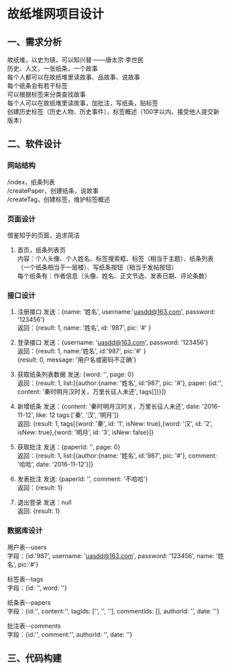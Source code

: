 # 故纸堆网项目设计

## 一、需求分析

故纸堆，以史为镜，可以知兴替 ——唐太宗·李世民  
历史、人文，一张纸条，一个故事  
每个人都可以在故纸堆里读故事、品故事、说故事  
每个纸条会有若干标签  
可以根据标签来分类查找故事  
每个人可以在故纸堆里读故事，加批注，写纸条，贴标签  
创建历史标签（历史人物、历史事件），标签概述（100字以内，接受他人提交新版本）  

## 二、软件设计

### 网站结构
/index，纸条列表  
/createPaper，创建纸条，说故事  
/createTag，创建标签，维护标签概述  

### 页面设计
借鉴知乎的页面，追求简洁  
1. 首页，纸条列表页  
内容：个人头像、个人姓名、标签搜索框、标签（相当于主题）、纸条列表（一个纸条相当于一层楼）、写纸条按钮（相当于发帖按钮）  
每个纸条有：作者信息（头像、姓名、正文节选、发表日期、评论条数）  



### 接口设计
1. 注册接口
发送：{name: '姓名', username:'uasdd@163.com', password: '123456'}  
返回：{result: 1, name: '姓名', id: '987', pic: '#' }  

2. 登录接口
发送：{username: 'uasdd@163.com', password: '123456'}  
返回：{result: 1, name:'姓名', id:'987', pic:'#' }  
      {result: 0, message: '用户名或密码不正确'}  

3. 获取纸条列表数据
发送: {word: '', page: 0}  
返回：{result: 1, list:[{author:{name: '姓名', id:'987', pic: '#'}, paper: {id:'', content: '秦时明月汉时关，万里长征人未还', tags[]}}]}  

4. 新增纸条
发送：{content: '秦时明月汉时关，万里长征人未还', date: '2016-11-12', like: 12 tags:['秦', '汉', '明月']}  
返回: {result: 1, tags[{word: '秦', id: '1', isNew: true},{word: '汉', id: '2', isNew: true},{word: '明月', id: '3', isNew: false}]}  

5. 获取批注
发送：{paperId: '', page: 0}  
返回：{result: 1, list:[{author:{name: '姓名', id:'987', pic: '#'}, comment: '哈哈', date: '2016-11-12'}]}  

6. 发表批注
发送: {paperId: '', comment: '不哈哈'}  
返回：{result: 1}  

7. 退出登录
发送：null  
返回: {result: 1}  


### 数据库设计
用户表--users   
字段：{id:'987', username: 'uasdd@163.com', password: '123456', name: '姓名', pic:'#'}  

标签表--tags  
字段：{id: '', word: ''}  

纸条表--papers  
字段：{id:'', content:'', tagIds: ['', '', ''], commentIds: [], authorId: '', date: ''}  

批注表--comments  
字段：{id:'', comment:'', authorId: '', date: ''}  

## 三、代码构建
